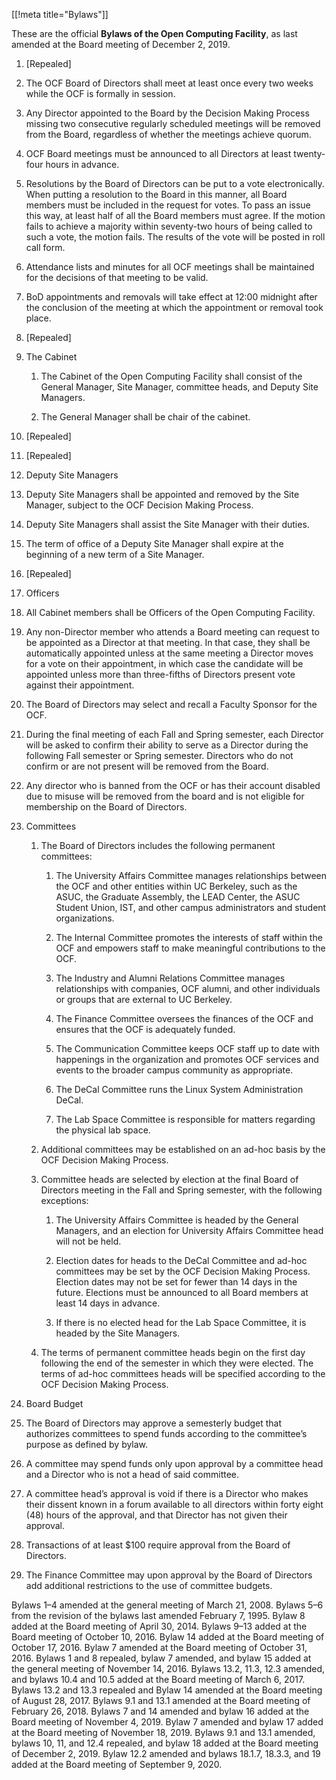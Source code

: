 [[!meta title="Bylaws"]]


These are the official **Bylaws of the Open Computing Facility**, as last
amended at the Board meeting of December 2, 2019.

1. [Repealed]

2. The OCF Board of Directors shall meet at least once every two weeks while
   the OCF is formally in session.

3. Any Director appointed to the Board by the Decision Making Process missing
   two consecutive regularly scheduled meetings will be removed from the Board,
   regardless of whether the meetings achieve quorum.

4. OCF Board meetings must be announced to all Directors at least twenty-four
   hours in advance.

5. Resolutions by the Board of Directors can be put to a vote electronically.
   When putting a resolution to the Board in this manner, all Board members
   must be included in the request for votes. To pass an issue this way, at
   least half of all the Board members must agree. If the motion fails to
   achieve a majority within seventy-two hours of being called to such a vote,
   the motion fails. The results of the vote will be posted in roll call form.

6. Attendance lists and minutes for all OCF meetings shall be maintained for
   the decisions of that meeting to be valid.

7. BoD appointments and removals will take effect at 12:00 midnight after the
   conclusion of the meeting at which the appointment or removal took place.

8. [Repealed]

9. The Cabinet

   1. The Cabinet of the Open Computing Facility shall consist of the General
      Manager, Site Manager, committee heads, and Deputy Site Managers.

   2. The General Manager shall be chair of the cabinet.

10. [Repealed]

11. [Repealed]

12. Deputy Site Managers

   1. Deputy Site Managers shall be appointed and removed by the Site Manager,
      subject to the OCF Decision Making Process.

   2. Deputy Site Managers shall assist the Site Manager with their duties.

   3. The term of office of a Deputy Site Manager shall expire at the beginning
      of a new term of a Site Manager.

   4. [Repealed]

13. Officers

   1. All Cabinet members shall be Officers of the Open Computing Facility.

14. Any non-Director member who attends a Board meeting can request to be
    appointed as a Director at that meeting. In that case, they shall be
    automatically appointed unless at the same meeting a Director moves for a
    vote on their appointment, in which case the candidate will be appointed
    unless more than three-fifths of Directors present vote against their
    appointment.

15. The Board of Directors may select and recall a Faculty Sponsor for the OCF.

16. During the final meeting of each Fall and Spring semester, each Director
    will be asked to confirm their ability to serve as a Director during the
    following Fall semester or Spring semester. Directors who do not confirm or
    are not present will be removed from the Board.

17. Any director who is banned from the OCF or has their account disabled due
    to misuse will be removed from the board and is not eligible for
    membership on the Board of Directors.

18. Committees

    1. The Board of Directors includes the following permanent committees:

       1. The University Affairs Committee manages relationships between the
          OCF and other entities within UC Berkeley, such as the ASUC, the
          Graduate Assembly, the LEAD Center, the ASUC Student Union, IST, and
          other campus administrators and student organizations.

       2. The Internal Committee promotes the interests of staff within the
          OCF and empowers staff to make meaningful contributions to the OCF.

       3. The Industry and Alumni Relations Committee manages relationships
          with companies, OCF alumni, and other individuals or groups that are
          external to UC Berkeley.

       4. The Finance Committee oversees the finances of the OCF and ensures
          that the OCF is adequately funded.

       5. The Communication Committee keeps OCF staff up to date with
          happenings in the organization and promotes OCF services and events
          to the broader campus community as appropriate.

       6. The DeCal Committee runs the Linux System Administration DeCal.

       7. The Lab Space Committee is responsible for matters regarding the
          physical lab space.

    2. Additional committees may be established on an ad-hoc basis by the OCF
       Decision Making Process.

    3. Committee heads are selected by election at the final Board of
       Directors meeting in the Fall and Spring semester, with the following
       exceptions:

       1. The University Affairs Committee is headed by the General Managers,
          and an election for University Affairs Committee head will not be held.

       2. Election dates for heads to the DeCal Committee and ad-hoc
          committees may be set by the OCF Decision Making Process. Election
          dates may not be set for fewer than 14 days in the future. Elections
          must be announced to all Board members at least 14 days in advance.

       3. If there is no elected head for the Lab Space Committee, it is headed
          by the Site Managers.

    4. The terms of permanent committee heads begin on the first day following
       the end of the semester in which they were elected. The terms of ad-hoc
       committees heads will be specified according to the OCF Decision Making
       Process.

19. Board Budget

   1. The Board of Directors may approve a semesterly budget that authorizes
      committees to spend funds according to the committee’s purpose as defined
      by bylaw.

   2. A committee may spend funds only upon approval by a committee head and a
      Director who is not a head of said committee.

   3. A committee head’s approval is void if there is a Director who makes
      their dissent known in a forum available to all directors within forty
      eight (48) hours of the approval, and that Director has not given their
      approval.

   4. Transactions of at least $100 require approval from the Board of
      Directors.

   5. The Finance Committee may upon approval by the Board of Directors add
      additional restrictions to the use of committee budgets.

Bylaws 1–4 amended at the general meeting of March 21, 2008. Bylaws 5–6 from
the revision of the bylaws last amended February 7, 1995. Bylaw 8 added at the
Board meeting of April 30, 2014. Bylaws 9–13 added at the Board meeting of
October 10, 2016. Bylaw 14 added at the Board meeting of October 17, 2016.
Bylaw 7 amended at the Board meeting of October 31, 2016. Bylaws 1 and 8
repealed, bylaw 7 amended, and bylaw 15 added at the general meeting of
November 14, 2016. Bylaws 13.2, 11.3, 12.3 amended, and bylaws 10.4 and 10.5
added at the Board meeting of March 6, 2017. Bylaws 13.2 and 13.3 repealed and
Bylaw 14 amended at the Board meeting of August 28, 2017. Bylaws 9.1 and 13.1
amended at the Board meeting of February 26, 2018. Bylaws 7 and 14 amended and
bylaw 16 added at the Board meeting of November 4, 2019. Bylaw 7 amended and
bylaw 17 added at the Board meeting of November 18, 2019. Bylaws 9.1 and 13.1
amended, bylaws 10, 11, and 12.4 repealed, and bylaw 18 added at the Board
meeting of December 2, 2019. Bylaw 12.2 amended and bylaws 18.1.7, 18.3.3,
and 19 added at the Board meeting of September 9, 2020.

